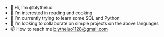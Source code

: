 - 👋 Hi, I’m @blytheluo
- 👀 I’m interested in reading and cooking
- 🌱 I’m currently trying to learn some SQL and Python
- 💞️ I’m looking to collaborate on simple projects on the above languages
- 📫 How to reach me blytheluo1128@gmail.com

<!---
blytheluo/blytheluo is a ✨ special ✨ repository because its `README.md` (this file) appears on your GitHub profile.
You can click the Preview link to take a look at your changes.
--->
